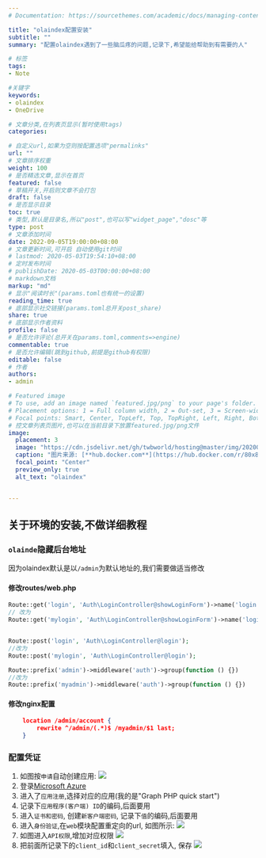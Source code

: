 ```yaml
---
# Documentation: https://sourcethemes.com/academic/docs/managing-content/

title: "olaindex配置安装"
subtitle: ""
summary: "配置olaindex遇到了一些脑瓜疼的问题,记录下,希望能给帮助到有需要的人"

# 标签
tags:
- Note

#关键字
keywords:
- olaindex
- OneDrive

# 文章分类,在列表页显示(暂时使用tags)
categories:

# 自定义url,如果为空则按配置选项"permalinks"
url: ""
# 文章排序权重
weight: 100
# 是否精选文章,显示在首页
featured: false
# 草稿开关,开启则文章不会打包
draft: false
# 是否显示目录
toc: true
# 类型,默认是目录名,所以"post",也可以写"widget_page","dosc"等
type: post
# 文章添加时间
date: 2022-09-05T19:00:00+08:00
# 文章更新时间,可开启 自动使用git时间
# lastmod: 2020-05-03T19:54:10+08:00
# 定时发布时间
# publishDate: 2020-05-03T00:00:00+08:00
# markdown文档
markup: "md"
# 显示"阅读时长"(params.toml也有统一的设置)
reading_time: true
# 底部显示社交链接(params.toml总开关post_share)
share: true
# 底部显示作者资料
profile: false
# 是否允许评论(总开关在params.toml,comments=>engine)
commentable: true
# 是否允许编辑(跳到github,前提是github有权限)
editable: false
# 作者
authors:
- admin

# Featured image
# To use, add an image named `featured.jpg/png` to your page's folder.
# Placement options: 1 = Full column width, 2 = Out-set, 3 = Screen-width
# Focal points: Smart, Center, TopLeft, Top, TopRight, Left, Right, BottomLeft, Bottom, BottomRight.
# 控文章列表页图片,也可以在当前目录下放置featured.jpg/png文件
image:
  placement: 3
  image: "https://cdn.jsdelivr.net/gh/twbworld/hosting@master/img/20200517212749283437.jpg"
  caption: "图片来源: [**hub.docker.com**](https://hub.docker.com/r/80x86/olaindex)"
  focal_point: "Center"
  preview_only: true
  alt_text: "olaindex"


---
```




## 关于环境的安装,不做详细教程

### `olainde`隐藏后台地址
  因为olaindex默认是以`/admin`为默认地址的,我们需要做适当修改

#### 修改routes/web.php
``` php
Route::get('login', 'Auth\LoginController@showLoginForm')->name('login');
// 改为
Route::get('mylogin', 'Auth\LoginController@showLoginForm')->name('login');


Route::post('login', 'Auth\LoginController@login');
//改为
Route::post('mylogin', 'Auth\LoginController@login');

Route::prefix('admin')->middleware('auth')->group(function () {})
//改为
Route::prefix('myadmin')->middleware('auth')->group(function () {})

```
#### 修改nginx配置
``` json
    location /admin/account {
        rewrite ^/admin/(.*)$ /myadmin/$1 last;
    }
```


### 配置凭证
1. 如图按`申请`自动创建应用:
  ![](https://cdn.jsdelivr.net/gh/twbworld/hosting@master/img/202005172127497432198.png)
2. 登录[Microsoft Azure](https://www.azure.microsoft.com/)
3. 进入了`应用注册`,选择对应的应用(我的是"Graph PHP quick start")
4. 记录下`应用程序(客户端) ID`的编码,后面要用
5. 进入`证书和密码`, 创建`新客户端密码`, 记录下`值`的编码,后面要用
6. 进入`身份验证`,在`web`模块配置重定向的url, 如图所示:
   ![](https://cdn.jsdelivr.net/gh/twbworld/hosting@master/img/2020051721274936122.png)
7. 如图进入`API权限`,增加对应权限
  ![](https://cdn.jsdelivr.net/gh/twbworld/hosting@master/img/2020051721274930989089.png)
8. 把前面所记录下的`client_id`和`client_secret`填入, 保存
  ![](https://cdn.jsdelivr.net/gh/twbworld/hosting@master/img/20200517212749307398210.png)

